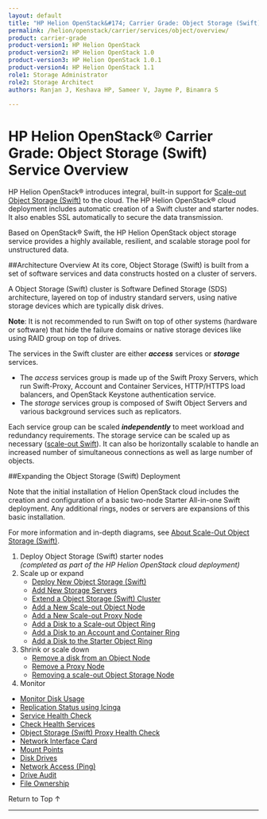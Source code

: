 ```yaml
---
layout: default
title: "HP Helion OpenStack&#174; Carrier Grade: Object Storage (Swift) Service Overview"
permalink: /helion/openstack/carrier/services/object/overview/
product: carrier-grade
product-version1: HP Helion OpenStack
product-version2: HP Helion OpenStack 1.0
product-version3: HP Helion OpenStack 1.0.1
product-version4: HP Helion OpenStack 1.1
role1: Storage Administrator
role2: Storage Architect
authors: Ranjan J, Keshava HP, Sameer V, Jayme P, Binamra S

---
```

<!--UNDER REVIEW-->

<script>

function PageRefresh {
onLoad="window.refresh"
}

PageRefresh();

</script>

<!--
<p style="font-size: small;"> <a href="/helion/openstack/carrier/services/networking/overview/">&#9664; PREV</a> | <a href="/helion/openstack/carrier/services/overview/">&#9650; UP</a> | <a href="/helion/openstack/carrier/services/orchestration/overview/"> NEXT &#9654</a> </p>-->

# HP Helion OpenStack&#174; Carrier Grade: Object Storage (Swift) Service Overview #

<!-- modeled after HP Cloud Networking Getting Started (network.getting.started.md) -->

HP Helion OpenStack&#174; introduces integral, built-in support for [Scale-out Object Storage (Swift)](/helion/openstack/carrier/services/object/overview/scale-out-swift/) to the cloud.
The HP Helion OpenStack&#174; cloud deployment includes automatic creation of a Swift cluster and starter nodes. It also enables SSL automatically to secure the data transmission.

Based on OpenStack&#174; Swift, the HP Helion OpenStack object storage service provides a highly available, resilient, and scalable storage pool for unstructured data.  

##Architecture Overview
At its core, Object Storage (Swift) is built from a set of software services and data constructs hosted on a cluster of servers. 

<!--
A Swift cluster is software defined storage (SDS) architecture layered on top of industry standard servers using standard storage drives. -->


A Object Storage (Swift) cluster is Software Defined Storage (SDS) architecture, layered on top of industry standard servers, using native storage devices which are typically disk drives. 

**Note**: It is not recommended to run Swift on top of other systems (hardware or software) that hide the failure domains or native storage devices like using RAID group on top of drives.

The services in the Swift cluster are either ***access*** services or ***storage*** services.

- The *access* services group is made up of the Swift Proxy Servers, which run Swift-Proxy, Account and Container Services, HTTP/HTTPS load balancers, and OpenStack Keystone authentication service.
- The *storage* services group is composed of Swift Object Servers and various background services such as replicators.  
 
Each service group can be scaled ***independently*** to meet workload and redundancy requirements. The storage service can be scaled up as necessary ([scale-out Swift](/helion/openstack/carrier/services/object/overview/scale-out-swift/)). It can also be horizontally scalable to handle an increased number of simultaneous connections as well as large number of objects. 

##Expanding the Object Storage (Swift) Deployment

Note that the initial installation of Helion OpenStack cloud includes the creation and configuration of a basic two-node Starter All-in-one Swift deployment. Any additional rings, nodes or servers are expansions of this basic installation.

For more information and in-depth diagrams, see [About Scale-Out Object Storage (Swift)](/helion/openstack/carrier/services/object/overview/scale-out-swift/).

1. Deploy Object Storage (Swift) starter nodes<br />*(completed as part of the HP Helion OpenStack cloud deployment)*
3. Scale up or expand 
	- [Deploy New Object Storage (Swift)](/helion/openstack/carrier/services/swift/deployment-scale-out/)
	-  [Add New Storage Servers](/helion/openstack/carrier/services/swift/provision-nodes)
	-  [Extend a Object Storage (Swift) Cluster](/helion/openstack/carrier/services/object/swift/expand-cluster/)
	-  [Add a New Scale-out Object Node](/helion/openstack/carrier/services/swift/deployment/add-disk-object-node/)
	-  [Add a New Scale-out Proxy Node](/helion/openstack/carrier/services/swift/deployment/add-proxy-node/)
	-  [Add a Disk to a Scale-out Object Ring](/helion/openstack/carrier/services/swift/deployment/add-disk-scale-out/)
	-  [Add a Disk to an Account and Container Ring](/helion/openstack/carrier/services/swift/deployment/add-disk-account-container/)
	-  [Add a Disk to the Starter Object Ring](/helion/openstack/carrier/services/swift/deployment/add-disk-starter/)
5. Shrink or scale down
	- [Remove a disk from an Object Node](/helion/openstack/carrier/services/swift/deployment/remove-existing-disk/)
	- [Remove a Proxy Node](/helion/openstack/carrier/services/swift/deployment/remove-proxy-node/)
	- [Removing a scale-out Object Storage Node](/helion/openstack/carrier/services/swift/deployment/remove-scale-out-object-node/)
6. Monitor

 * [Monitor Disk Usage]( /helion/openstack/carrier/services/object/swift/Monitor-disk/)
 * [Replication Status using Icinga](/helion/openstack/carrier/services/object/swift/replica-status/)
 * [Service Health Check](/helion/openstack/carrier/services/object/swift/health-check/)
 * [Check Health Services](/helion/openstack/carrier/services/object/swift/health-swift-services/)
 * [Object Storage (Swift) Proxy Health Check]( /helion/openstack/carrier/services/object/swift/monitor-swift-proxy-health-checks/)
 * [Network Interface Card](/helion/openstack/carrier/services/object/swift/monitor-speed-of-NIC/)
 * [Mount Points](/helion/openstack/carrier/services/object/swift/mount-points/)
 * [Disk Drives](/helion/openstack/carrier/services/object/swift/disk-drive/)
 * [Network Access (Ping)](/helion/openstack/carrier/services/object/swift/monitor-network-access-ping/)
 * [Drive Audit]( /helion/openstack/carrier/services/object/swift/monitor-swift-drive-audit/)
 * [File Ownership](/helion/openstack/carrier/services/object/swift/file-ownership/)

<a href="#top" style="padding:14px 0px 14px 0px; text-decoration: none;"> Return to Top &#8593; </a>

----
